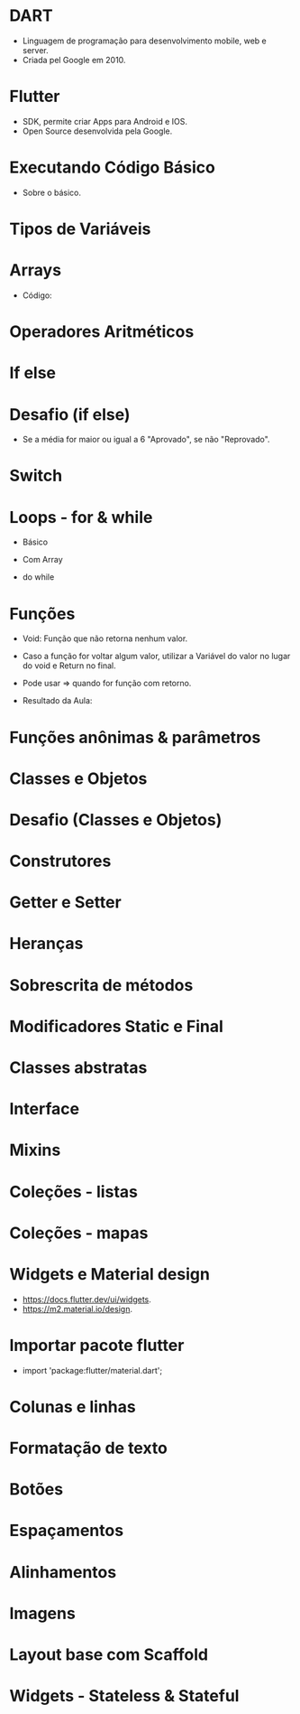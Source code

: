 # DART

- Linguagem de programação para desenvolvimento mobile, web e server.
- Criada pel Google em 2010.

# Flutter

- SDK, permite criar Apps para Android e IOS.
- Open Source desenvolvida pela Google.

# Executando Código Básico

- Sobre o básico.
  <!-- 
  void main() {
    print('Execução um');
    print('Execução dois');
  } 
  ->
- Vai printar na tela, "Execução 1 e Execução 2".

# Variáveis

- Código:
  <!--
    void main () {
    //Variável e Atribuição
    var nome = 'Natan';
    //Imprimir na tela
    print('${nome}');

    const pi = 3.14;
    print (pi);
    //Var = Variável mudavel
    //Const = Variável imudavel
    }
  -->

# Tipos de Variáveis

  <!-- 
    void main () {
    // Tipo variável genérico
    var nome = 'Natan';

    // Tipos variáveis
    String email = 'Any@hotmail.com'; // Texto
    int numero = 50; // Número inteiros
    double preco = 19.99; // Número decimal
    bool acesso = false; // Verdadeiro ou Falso
    } 
  -->

# Arrays

- Código:
  <!--
    void main () {
    var nomes = [
      'Natan',
      'Edson',
      'Iago',
      'Carol'
    ];

    print (nomes[1]);
    //Mostrará Edson.
    }
  -->

# Operadores Aritméticos

  <!-- 
  void main (){
  /*
    Operadores básico aritiméticos 
    Somar +
    Subtrair -
    Multiplicar *
    Dividir /
  */
    var soma = 5 + 10;
    var multiplicar = 5 * 10;
    var divisao = 5 / 10;
    var subtrair = 5 - 10;
    print ('$soma, $multiplicar, $divisao, $subtrair');
    //15, 50, 0.5, -5.
  } 
  -->

# If else

  <!-- 
  void main () {
  /*
    Controle de Fluxo if else(Estrutura condicional)
    If (Condição) {
      //caso a condição seja verdadeira
    } else {
      //caso a condição não seja verdadeira
    };
  */
  
  //   if( 6 > 5 ){
  //     print('Verdade');
  //   } else {
  //     print('falso');
  //   };

  var usuario = 50;
  
  if (usuario >= 65) {
    print("Usuário é Idoso");
  } 
  else if (usuario >= 14 && usuario < 18){
    print("Usuário é Adolescente");
  }
  else if (usuario < 14) {
    print ("Usuário é Criança");
  } else {
    print("Usuário é Adulto");
  }
  } 
  -->

# Desafio (if else)

- Se a média for maior ou igual a 6 "Aprovado", se não "Reprovado".
<!-- 
void main () {
var media = 6;

if(media >= 6){
print('Aprovado');
} else {
print('Reprovado');
}
}
-->

# Switch

  <!-- 
  void main () {
  var comando = '';
  
  switch (comando){
      case 'depositar':
        print('Deposite um valor');
      break;
      
      case 'sacar':
        print('Saque um valor');
      break; 
      
      default:
        print('Nenhuma opção escolhida');
  }
  }
  -->

# Loops - for & while

- Básico
<!--
void main () {
  // For
  for( int i = 0; i <= 10; i++){
    print(i);
  }

  // While
  var numeros = 0;
  while (numeros <= 6){
    print ('numeros $numeros');
    numeros++;
  }
}
-->

- Com Array
<!-- 
var jogos = [
  'Skyrim',
  'Fallout 4',
  'Cod'
];

for (var item in jogos) {
print(item);
}
-->

- do while
<!-- 
void main () {
var num = 0;

do {
print(num);
num++;
} while (num <= 5);
}
-->

# Funções

- Void: Função que não retorna nenhum valor.
<!--
  void exibirMensagem(String nome, int idade){
  print('Bom dia ${nome}');
  print('Sua idade: ${idade}');
  }
-->

- Caso a função for voltar algum valor, utilizar a Variável do valor no lugar do void e Return no final.
<!--
  double calcularSalario(double salario){
  var total = salario - (salario * 0.1);
  return total;
  }
-->

- Pode usar => quando for função com retorno.
<!--
  double calcularSalario(double salario) =>
  salario - (salario * 0.1)
-->

- Resultado da Aula:
<!--
  void exibirMensagem(String nome, int idade){
  print('Bom dia ${nome}');
  print('Sua idade: ${idade}');
  }

  double calcularSalario(double salario) =>
    salario - (salario * 0.1);

  void totalSalario() {
    double bonus = 500;
    double resultado = calcularSalario(1000) + bonus;
    print('Salário total: ${resultado}');
  }

  void main () {
    exibirMensagem('Edson', 24);
    totalSalario();
  }
-->

# Funções anônimas & parâmetros

  <!-- 
  void exibirDados(String nome, int idade, {double? altura}) {
    // ?? = testa se a variável é nula.
    var novaAltura = altura ?? 1.75;
    print('Nome: ${nome}');
    print('Idade: ${idade}');
    print('Altura: ${novaAltura}');
  }

  // Chamar função dentro de outra função
  // Fazer uma função anônima
  void calcularSalario(double salario, Function a) {
    exibirDados('Natan', 24);
    print('Seu salário: ${salario}');
  }

  void main() {
    // função anônima
    calcularSalario(100, () {
      print('Seu bônus é de: 20');
    });
  } 
  -->

# Classes e Objetos

  <!-- 
  // Classe
  class Casa {
    // Atributos
    String? cor;

    // Métodos
    // void abrirJanela() {
    //   print('Abrir janela da casa ${cor}');
    //   print('Janelas: ${qtdJanelas}');
    // }

    void abrirJanela() {
      print('Abrir janela da casa ${cor}');
    }

    void abrirPorta() {
      print('Abrir porta da casa ${cor}');
    }

    void abrirCasa() {
      // Referencia está classe
      this.abrirJanela();
      this.abrirPorta();
    }
  }

  void main() {
    // Instanciando classe em objeto.
    Casa minhaCasa = Casa();
    minhaCasa.cor = 'Amarela';
    // minhaCasa.abrirJanela();
    // minhaCasa.abrirPorta();
    minhaCasa.abrirCasa();

    // Casa minhaCasa2 = Casa();
    // minhaCasa2.cor = 'Vermelha';
    // minhaCasa2.abrirJanela(10);

    // print(minhaCasa.cor);
  } 
  -->

# Desafio (Classes e Objetos)

  <!-- 
  // Criar classe usuário que tenha dois atributos (usuário e senha)
  // Criar método para autenticar utilizando o if

  class Usuario {
    //Atributos
    String? usuario;
    int? senha;
    bool? autUser;
    bool? autPass;

    //Métodos
    // Verifica o usuário
    void autUsuario(usuario) {
      if (usuario == 'Natan') {
        autUser = true;
      } else {
        autUser = false;
      }
    }

    // Verifica a senha
    void autSenha(senha) {
      if (senha == 123) {
        autPass = true;
      } else {
        autPass = false;
      }
    }

    // Autentica usuário e senha
    void autenticar() {
      var user = autUser;
      var password = autPass;

      if (user == true && password == true) {
        print('Usuário correto');
      } else if (user == true && password == false) {
        print('Senha incorreta');
      } else {
        print('Usuário inexistente');
      }
    }
  }

  void main() {
    Usuario novoUsuario = Usuario();
    novoUsuario.autUsuario('Natan');
    novoUsuario.autSenha(1234);
    novoUsuario.autenticar();
  } 
  -->

# Construtores

  <!-- 
  class Usuario {
    String? usuario;
    String? senha;
    String? cargo;

    //Construtor
    // Usuario(String usuario, String senha) {
    //   this.usuario = usuario;
    //   this.senha = senha;
    //   print('Configurações iniciais do objeto');
    // }

    //Construtor mais prático
    Usuario(this.usuario, this.senha);

    //Named constructor
    Usuario.diretor(this.usuario, this.senha) {
      this.cargo = 'Diretor';
      print('Libera previlégio ${cargo}');
    }

    void autenticar() {
      //Recuperar de um banco de dados
      var usuario = 'Natan@gmail.com';
      var senha = '123';

      if (this.usuario == usuario && this.senha == senha) {
        print('Usuário autenticado');
      } else {
        print('Usuário não autenticado');
      }
    }
  }

  void main() {
    Usuario user = Usuario('Natan@gmail.com', '123');
    // Usuario userDiretor = Usuario.diretor('Natan@gmail.com', '123');
    // user.usuario = 'Natan@gmail.com';
    // user.senha = '123';

    user.autenticar();
  }
  -->

# Getter e Setter

  <!-- 
  class Conta {
    // Boa prática, usar _ para o valor não ser acessado sem usar get
    double saldo = 0;
    double _saque = 0;

    // Getter -> Obter
    double get saque {
      // Validações
      return this._saque;
    }

    // Setter -> Configurar
    set saque(double saque) {
      // Verificações
      if (saque > 0 && saque <= 500) {
        this._saque = saque;
      }
    }
  }

  void main() {
    Conta conta = Conta();
    conta.saque = 700;

    print(conta.saque);
  } 
  -->

# Heranças

  <!-- 
  class Animal {
    String? cor;

    void dormir() {
      print('dormir');
    }
  }

  class Cao extends Animal {
    String? corOrelha;
    void latir() {
      print('Latir');
    }
  }

  class Passaro extends Animal {
    String? corBico;
    void voar() {
      print('Voar');
    }
  }

  void main() {
    Cao cao = Cao();
    Passaro passaro = Passaro();

    cao.cor = 'Branco';
    cao.corOrelha = 'Amarelo';
    print('Cachorro: ${cao.cor} ${cao.corOrelha}');
    cao.latir();

    passaro.cor = 'Vermelho';
    passaro.corBico = 'Preto';
    print('Passaro: ${passaro.cor} ${passaro.corBico}');
    passaro.voar();
  } 
  -->

# Sobrescrita de métodos

  <!-- 
  class Animal {
    String? cor;
    Animal(this.cor);

    void dormir() {
      print('Dormir');
    }

    void correr() {
      print('Correr como um');
    }
  }

  class Cao extends Animal {
    String? corOrelha;

    // Configurar direto na classe
    Cao(String cor, this.corOrelha) : super(cor);

    void latir() {
      print('Latir');
    }

    // @override - sobrepor
    @override
    void correr() {
      // super - adiciona junto ao método pai
      super.correr();
      print('cão');
    }
  }

  class Passaro extends Animal {
    String? corBico;

    Passaro(String cor, this.corBico) : super(cor);

    void voar() {
      print('Voar');
    }

    @override
    void correr() {
      super.correr();
      print('passaro');
    }
  }

  void main() {
    Cao cao = Cao('Marrom', 'Branco');
    Passaro passaro = Passaro('Vermelho', 'Branco');

    print('Cão Cor: ${cao.cor} Cor orelha: ${cao.corOrelha}');
    print('Passaro Cor: ${passaro.cor} Cor bico: ${passaro.corBico}');

    // cao.correr();
    // passaro.correr();
  } 
  -->

# Modificadores Static e Final

  <!-- 
  class Configuracoes {
    // Static - utiliza para acessar classe sem instanciar.
    static String identificadorApp = 'ABCDE456';
    static String notificacaoSom = 'sim';

    static configuracaoInicial() {
      print('Executa configuração iniciais');
    }
  }

  class Conta {
    String? valor;
  }

  void main() {
    // Modificadores Static e Final
    // Configuracoes config = Configuracoes();
    
    // Final declara com objeto final, não pode ser modificado.
    final Conta conta = Conta();
    conta.valor = 'Natan';

    print(conta.valor);

    Configuracoes.configuracaoInicial();
    // print(Configuracoes.identificadorApp);
    // print(Configuracoes.notificacaoSom);
  } 
  -->

# Classes abstratas

  <!-- 
  abstract class Animal {
    String? cor;
    void correr(); // método sem corpo, obriga a classe filha ter o método.
  }

  class Cao extends Animal {
    @override
    void correr() {
      print('Correr');
    }

    void latir() {
      print('Latir');
    }
  }

  class Passaro extends Animal {
    @override
    void correr() {
      print('Correr');
    }

    void voar() {
      print('Voar');
    }
  }

  void main() {
    // Cl abstratas - não consegue instanciar
    // Cl concretas - consegue instanciar
    Cao cao = Cao();
    cao.correr();
    // cao.latir();
  } 
  -->

# Interface

  <!-- 
  // Pode-se dizer a grosso modo, que uma interface é um contrato que
  // ...quando assumido por uma classe deve ser implementado.
  // Interface é utilizada pois podemos ter muitos objetos(classes)
  // ... que podem possuir a mesma ação(método), porém, podem executá-las de
  // ... maneiras diferentes.
  abstract class Presidenciavel {
    void participarEleicao();
  }

  abstract class Jornalismos {
    void escreverArtigo();
  }

  abstract class Cidadao {
    void direitosDeveres() {
      print('Todo cidadão tem direitos e deveres.');
    }
  }

  // implements - implementar interface.
  class Obama extends Cidadao implements Presidenciavel, Jornalismos {
    @override
    void escreverArtigo() {
      print('Escrever Artigo jornal');
    }

    void participarEleicao() {
      print('Eleição nos Estados Unidos para o Obama');
    }
  }

  class Natan extends Cidadao {}

  void main() {
    Obama obama = Obama();
    obama.direitosDeveres();
    obama.participarEleicao();
    obama.escreverArtigo();

    Natan natan = Natan();
    natan.direitosDeveres();
  } 
  -->

# Mixins

  <!-- 
  // Mixins é uma maneira de utilizar códigos
  // ...em múltiplas hierarquias de classes.
  abstract class Presidenciavel {
    void participarEleicao();
  }

  abstract class Jornalismos {
    void escreverArtigo();
  }

  mixin Escrita {
    void escreverArtigo() {
      print('Escrever um artigo para o Jornal');
    }
  }

  abstract class Cidadao {
    void direitosDeveres() {
      print('Todo cidadão tem direitos e deveres.');
    }
  }

  // implements - implementar interface.
  class Obama extends Cidadao implements Presidenciavel, Jornalismos {
    @override
    void escreverArtigo() {
      print('Escrever artigo jornal');
    }

    void participarEleicao() {
      print('Eleição nos Estados Unidos para o Obama');
    }
  }

  // utilizando o mixin com with
  class Natan extends Cidadao with Escrita {}

  void main() {
    Obama obama = Obama();
    obama.direitosDeveres();
    obama.participarEleicao();
    obama.escreverArtigo();

    Natan natan = Natan();
    natan.direitosDeveres();
    natan.escreverArtigo();
  } 
  -->

# Coleções - listas

  <!-- 
  // Coleções, são implementações de estrutura de dados,
  // que é utilizado para armazenar itens
  // list / maps.
  class Usuario {
    String nome;
    int idade;

    Usuario(this.nome, this.idade);
  }

  void main() {
    // Definindo lista sem tipo de variável.
    // List numero = [1, 5, 'Natan'];

    // Definindo lista com tipo de variável.
    List<String> frutas = ['Morango', 'Manga', 'Uva'];

    //Adicionar item
    frutas.add('Banana');
    //Inserir em uma posição
    frutas.insert(0, 'Abacate');
    //Remover item na posição
    frutas.removeAt(0);
    //Remover item por nome
    frutas.remove('Morango');
    //Verificar item na lista
    print(frutas.contains('Uva'));
    //tamanho da lista
    print(frutas.length);

    //Armazenar objetos
    List<Usuario> usuarios = [];
    usuarios.add(Usuario('Natan', 23));
    usuarios.add(Usuario('Leticia', 25));
    usuarios.add(Usuario('Edson', 24));

    // for para percorrer a lista de usuários
    for (Usuario user in usuarios) {
      print(user.nome);
    }
  } 
  -->

# Coleções - mapas

  <!-- 
  // Maps - oferece um indice customizado.

  void main() {
    // List frutas = ['Morango', 'Manga'];

    // Map frutas = Map();
    // frutas['Mo'] = 'Morango';
    // frutas['Ma'] = 'Manga';
    // print(frutas['Mo']);

    //chave -> valor
    Map<int, String> estados = Map();
    estados[0] = 'Sao Paulo';
    estados[1] = 'Minas gerais';
    estados[2] = 'Rio de janeiro';

    // Valores dinâmicos, sem variável especifica.
    Map<String, dynamic> usuarios = Map();
    usuarios['nome'] = 'Natan';
    usuarios['idade'] = '24';

    print(usuarios);

    //Mostra apenas as chaves
    print(estados.keys);
    //Mostra apenas os valores
    print(estados.values);
    //Verificar a existência da chave ou valor
    print(estados.containsKey([4]));
    print(estados.containsValue('Sao Paulo'));

    //Percorrer todos os valores e a chave.
    estados.forEach((chave, valor) => print('${chave} - ${valor}'));
  } 
  -->

# Widgets e Material design

- https://docs.flutter.dev/ui/widgets.
- https://m2.material.io/design.

# Importar pacote flutter

- import 'package:flutter/material.dart';

# Colunas e linhas

  <!-- 
  import 'package:flutter/material.dart';

  void main () {
    runApp(const MaterialApp(
      title: 'Frases do dia',
      home: Row(children: [
        Text(' t1 '),
        Text(' t2 '),
        Text(' t3 ')
      ],) ,
    ));
  } 
  -->

# Formatação de texto

  <!-- 
  import 'package:flutter/material.dart';

  void main () {
    runApp(MaterialApp(
      title: 'Frases do dia',
      home: Container(
        color: Colors.white,
        child: const Column(
          children: [
            Text(
                ' Lorem ipsum dolor sit amet,',
              style: TextStyle(
                fontSize: 35,
                fontStyle: FontStyle.normal,
                fontWeight: FontWeight.w100,
                letterSpacing: 10,
                wordSpacing: 0,
                decoration: TextDecoration.underline,
                decorationColor: Colors.red,
                decorationStyle: TextDecorationStyle.solid,
                color: Colors.green
              ),
            )
          ],
        ),
      ),
    ));
  } 
  -->

# Botões

  <!-- 
  O TextButton vem com melhorias e faz parte do novo conjunto de botões no Flutter, que inclui também o ElevatedButton (substituindo o RaisedButton) e o OutlinedButton (substituindo o OutlineButton). 
  -->

  <!-- 
  import 'package:flutter/material.dart';

  void main () {
    runApp(MaterialApp(
      title: 'Frases do dia',
      home: Container(
        color: Colors.white,
        child: Column(
          children: [
            TextButton(
                onPressed: () {
                  print('Botão Pressionado');
                },
                child: const Text(
                  'Botão',
                  style: TextStyle(
                      fontSize: 20,
                      color: Colors.black,
                      decoration: TextDecoration.none
                  ),
                )
            )
          ],
        ),
      ),
    ));
  } 
  -->

# Espaçamentos

  <!-- 
  import 'package:flutter/material.dart';

  void main () {
    runApp(MaterialApp(
      debugShowCheckedModeBanner: false,
      title: 'Frases do dia',
      home: Container(
        //color: Colors.white,
        // definir espaçamento interno em cada lado
        padding: EdgeInsets.all(0),
        // definir espaçamento externo em casa lado
        margin: EdgeInsets.fromLTRB(20, 20, 20, 20),
        // definir espaçamento em apenas um lado especifico
        // margin: EdgeInsets.only(top: 40),
        decoration: BoxDecoration(
          border: Border.all(width: 3, color: Colors.white)
        ),
        child: const Column(
          children: [
            Text('t1'),
            Padding(
                padding: EdgeInsets.all(30),
                child: Text('t2'),
            ),
            Text('t3')
          ],
        ),
      ),
    ));
  } 
  -->

# Alinhamentos

  <!-- 
  import 'package:flutter/material.dart';

  void main () {
    runApp(MaterialApp(
      debugShowCheckedModeBanner: false,
      title: 'Frases do dia',
      home: Container(
        margin: EdgeInsets.only(top: 40),
        decoration: BoxDecoration(
          border: Border.all(width: 3, color: Colors.white)
        ),
        child: const Row(
            // Define o alinhamento principal
            mainAxisAlignment: MainAxisAlignment.spaceBetween,
            // Define o alinhamento do eixo que cruza o eixo principal
            crossAxisAlignment: CrossAxisAlignment.center,
            children: [
              Text('T1'),
              Text('T2'),
              Text('T3')
            ],
        ),
      ),
    ));
  }
  -->

# Imagens

  <!-- 
  import 'package:flutter/material.dart';

  void main () {
    runApp(MaterialApp(
      debugShowCheckedModeBanner: false,
      title: 'Frases do dia',
      home: Container(
        margin: EdgeInsets.only(top: 40),
        decoration: BoxDecoration(
          border: Border.all(width: 3, color: Colors.white)
        ),
        child: Image.asset(
          'imagens/dog.jpg',
          fit: BoxFit.contain
        ),
      ),
    ));
  } 
  -->

# Layout base com Scaffold

  <!-- 
  import 'package:flutter/material.dart';

  void main () {
    runApp(MaterialApp(
      debugShowCheckedModeBanner: false,
      home: Scaffold(
        appBar: AppBar(
          title: Text('Instagram'),
          backgroundColor: Colors.red,
        ),
        body: const Padding(
          padding: EdgeInsets.all(16),
          child: Text('Conteúdo Principal'),
        ),
        bottomNavigationBar: const BottomAppBar(
          color: Colors.lightBlue,
          child: Padding(
            padding: EdgeInsets.all(16),
            child: Row(
              mainAxisAlignment: MainAxisAlignment.spaceBetween,
              children: [
                Text('Texto1'),
                Text('Texto2'),
                Text('Texto3')
              ],
            ),
          ),
        ),
      ) ,
    ));
  } 
  -->

# Widgets - Stateless & Stateful

  <!-- 
  import 'package:flutter/material.dart';

  // Stateless - Widgets que não podem ser alterados
  // Stateful - Widgets que podem ser alterados

  void main () {
    runApp(MaterialApp(
      debugShowCheckedModeBanner: false,
      home: HomeStateful(),
    ));
  }

  class HomeStateful extends StatefulWidget {
    @override
    State<HomeStateful> createState() => _State();
  }

  class _State extends State<HomeStateful> {
    var _texto = 'Natan';
    @override
    Widget build(BuildContext context) {

      return Scaffold(
        appBar: AppBar(
          title: Text('Instagram'),
          backgroundColor: Colors.red,
        ),
        body: Container(
          child: Column(
            children: [
              ElevatedButton(
                  onPressed: (){
                    setState(() {
                      _texto = 'Edson';
                    });
                  },
                  child: Text('Clique Aqui')),
              Text('Nome: ${_texto}'),
            ],
          ),
        ),
      );
    }
  }


  class Home extends StatelessWidget {
    @override
    Widget build(BuildContext context) {

      var _titulo = 'Instagram';

      return Scaffold(
        appBar: AppBar(
          title: Text(_titulo),
          backgroundColor: Colors.red,
        ),
        body: const Padding(
          padding: EdgeInsets.all(16),
          child: Text('Conteúdo Principal'),
        ),
        bottomNavigationBar: const BottomAppBar(
          color: Colors.lightBlue,
          child: Padding(
            padding: EdgeInsets.all(16),
            child: Row(
              mainAxisAlignment: MainAxisAlignment.spaceBetween,
              children: [
                Text('Texto1'),
                Text('Texto2'),
                Text('Texto3')
              ],
            ),
          ),
        ),
      ) ;
    }
  } 
  -->

# 
